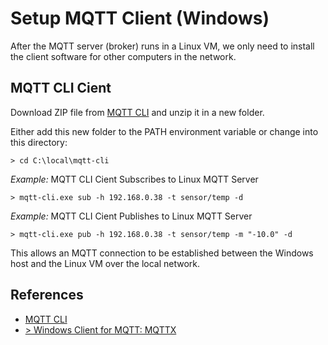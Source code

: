 # Setup MQTT Client (Windows)

After the MQTT server (broker) runs in a Linux VM, we only need to install 
the client software for other computers in the network.

## MQTT CLI Cient  

Download ZIP file from [MQTT CLI](https://hivemq.github.io/mqtt-cli/) and 
unzip it in a new folder.

Either add this new folder to the PATH environment variable or change into 
this directory:
```
> cd C:\local\mqtt-cli
```

_Example:_ MQTT CLI Cient Subscribes to Linux MQTT Server
```
> mqtt-cli.exe sub -h 192.168.0.38 -t sensor/temp -d
```

_Example:_ MQTT CLI Cient Publishes to Linux MQTT Server
```
> mqtt-cli.exe pub -h 192.168.0.38 -t sensor/temp -m "-10.0" -d
```

This allows an MQTT connection to be established between the Windows host 
and the Linux VM over the local network.


## References
* [MQTT CLI](https://hivemq.github.io/mqtt-cli/)
* [> Windows Client for MQTT: MQTTX](https://mqttx.app/downloads)
